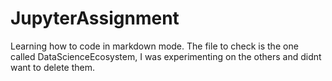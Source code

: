 # JupyterAssignment
Learning how to code in markdown mode.
The file to check is the one called DataScienceEcosystem, I was experimenting on the others and didnt want to delete them.
